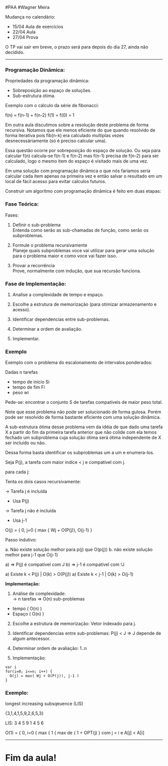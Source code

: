 
#PAA
#Wagner Meira

Mudança no calendário:

- 15/04 Aula de exercícios
- 22/04 Aula
- 27/04 Prova

O TP vai sair em breve, o prazo será para depois do dia 27, ainda não decidido.

---

### Programação Dinâmica:

Propriedades da programação dinâmica:

- Sobreposição ao espaço de soluções.
- Sub-estrutura ótima.

Exemplo com o cálculo da série de fibonacci:

f(n) = f(n-1) + f(n-2)
f(1) = f(0) = 1

Em outra aula discutimos sobre a resolução deste problema de forma recursiva.
Notamos que ele menos eficiente do que quando resolvido de forma iterativa pois
fib(n-k) era calculado multiplas vezes desnecessáriamente (só é preciso calcular uma).

Essa questão ocorre por sobreposição do espaço de solução.
Ou seja para calcular f(n) calcula-se f(n-1) e f(n-2)
mas f(n-1) precisa de f(n-2) para ser calculado, logo
o mesmo item do espaço é visitado mais de uma vez.

Em uma solução com programação dinâmica o que nós fariamos seria calcular 
cada item apenas na primeira vez e então salvar o resultado em um
local de fácil acesso para evitar calculos futuros.

Construir um algoritmo com programação dinâmica é feito em duas etapas:

### Fase Teórica:

Fases:

1. Definir o sub-problema  
   Entenda como serão as sub-chamadas de função,
   como serão os subproblemas.

2. Formule o problema recursivamente  
   Planeje quais subproblemas voce vai utilizar para gerar
   uma solução para o problema maior e como voce vai fazer isso.

3. Provar a recorrência  
   Prove, normalmente com indução, que sua recursão funciona.

### Fase de Implementação:

1. Analise a complexidade de tempo e espaço.

2. Escolhe a estrutura de memorização (para otimizar armazenamento e acesso).

3. Identificar dependencias entre sub-problemas.

4. Determinar a ordem de avaliação.

5. Implementar.

### Exemplo
Exemplo com o problema do escalonamento de intervalos ponderados:

Dadas n tarefas
- tempo de início Si
- tempo de fim Fi
- peso wi

Pede-se: encontrar o conjunto S de tarefas compatíveis de maior peso total.

Note que esse problema não pode ser solucionado de forma gulosa.
Porém pode ser resolvido de forma bastante eficiente com uma solução dinâmica.

A sub-estrutura ótima desse problema vem da idéia de que dado uma tarefa X
a partir do fim da primeira tarefa anterior que não colide com ela temos fechado um subproblema
cuja solução ótima será ótima independente de X ser incluido ou não.

Dessa forma basta identificar os subproblemas um a um e enumera-los.

Seja P(j), a tarefa com maior indice < j e compatível com j.

para cada j:

   Tenta os dois casos recursivamente:

  -> Tarefa j é incluída
   - Usa P(j)

  -> Tarefa j não é incluída
   - Usa j-1

O(j) = { 0, j=0
       { max { Wj + O(P(j)), O(j-1) }


Passo indutivo:

a. Não existe solução melhor para p(j) que O(p(j))
b. não existe solução melhor para j-1 que O(j-1)

a) => P(j) é compatível com J
b) => j-1 é compatível com !J

a) Existe k < P(j) | O(k) > O(P(j))
a) Existe k < j-1 | O(k) > O(j-1)

**Implementação:**

1. Análise de complexidade:  
 -> n tarefas => O(n) sub-problemas

- tempo ( O(n) )
- Espaço ( O(n) )

2. Escolhe a estrutura de memorização: Vetor indexado para j.

3. Identificar dependencias entre sub-problemas: P(j) < J => J depende de algum antecessor.

4. Determinar ordem de avaliação: 1..n

5. Implementação:

```javascipt
var i
for(i=0; i<=n; i++) {
  O(j) = max( Wj + O(P(j)), j-1 )
}
```

### Exemplo:
longest increasing subsqeuence (LIS)

{3,1,4,1,5,9,2,6,5,3}

LIS: 3 4 5 9
     1 4 5 6

O(1) = { 0, i=0
       { max { 1
             { max  de { 1 + OPT(j) } com j < i  e A[j] < A[i]

---

# Fim da aula!










